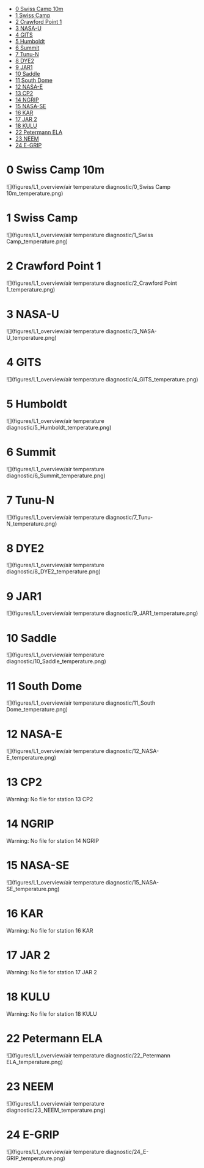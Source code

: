 * [0 Swiss Camp 10m](#s1)
* [1 Swiss Camp](#s2)
* [2 Crawford Point 1](#s3)
* [3 NASA-U](#s4)
* [4 GITS](#s5)
* [5 Humboldt](#s6)
* [6 Summit](#s7)
* [7 Tunu-N](#s8)
* [8 DYE2](#s9)
* [9 JAR1](#s10)
* [10 Saddle](#s11)
* [11 South Dome](#s12)
* [12 NASA-E](#s13)
* [13 CP2](#s14)
* [14 NGRIP](#s15)
* [15 NASA-SE](#s16)
* [16 KAR](#s17)
* [17 JAR 2](#s18)
* [18 KULU](#s19)
* [22 Petermann ELA](#s20)
* [23 NEEM](#s21)
* [24 E-GRIP](#s22)
# <a id='s1' />0 Swiss Camp 10m
![](figures/L1_overview/air temperature diagnostic/0_Swiss Camp 10m_temperature.png)
# <a id='s2' />1 Swiss Camp
![](figures/L1_overview/air temperature diagnostic/1_Swiss Camp_temperature.png)
# <a id='s3' />2 Crawford Point 1
![](figures/L1_overview/air temperature diagnostic/2_Crawford Point 1_temperature.png)
# <a id='s4' />3 NASA-U
![](figures/L1_overview/air temperature diagnostic/3_NASA-U_temperature.png)
# <a id='s5' />4 GITS
![](figures/L1_overview/air temperature diagnostic/4_GITS_temperature.png)
# <a id='s6' />5 Humboldt
![](figures/L1_overview/air temperature diagnostic/5_Humboldt_temperature.png)
# <a id='s7' />6 Summit
![](figures/L1_overview/air temperature diagnostic/6_Summit_temperature.png)
# <a id='s8' />7 Tunu-N
![](figures/L1_overview/air temperature diagnostic/7_Tunu-N_temperature.png)
# <a id='s9' />8 DYE2
![](figures/L1_overview/air temperature diagnostic/8_DYE2_temperature.png)
# <a id='s10' />9 JAR1
![](figures/L1_overview/air temperature diagnostic/9_JAR1_temperature.png)
# <a id='s11' />10 Saddle
![](figures/L1_overview/air temperature diagnostic/10_Saddle_temperature.png)
# <a id='s12' />11 South Dome
![](figures/L1_overview/air temperature diagnostic/11_South Dome_temperature.png)
# <a id='s13' />12 NASA-E
![](figures/L1_overview/air temperature diagnostic/12_NASA-E_temperature.png)
# <a id='s14' />13 CP2
Warning: No file for station 13 CP2
# <a id='s15' />14 NGRIP
Warning: No file for station 14 NGRIP
# <a id='s16' />15 NASA-SE
![](figures/L1_overview/air temperature diagnostic/15_NASA-SE_temperature.png)
# <a id='s17' />16 KAR
Warning: No file for station 16 KAR
# <a id='s18' />17 JAR 2
Warning: No file for station 17 JAR 2
# <a id='s19' />18 KULU
Warning: No file for station 18 KULU
# <a id='s20' />22 Petermann ELA
![](figures/L1_overview/air temperature diagnostic/22_Petermann ELA_temperature.png)
# <a id='s21' />23 NEEM
![](figures/L1_overview/air temperature diagnostic/23_NEEM_temperature.png)
# <a id='s22' />24 E-GRIP
![](figures/L1_overview/air temperature diagnostic/24_E-GRIP_temperature.png)
